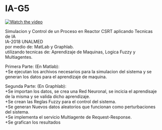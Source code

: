 # IA-G5
[![Watch the video](https://raw.github.com/GabLeRoux/WebMole/master/ressources/WebMole_Youtube_Video.png)](https://www.youtube.com/watch?v=J6RqQ9qDDeU)


Simulacion y Control de un Proceso en Reactor CSRT aplicando Tecnicas de IA\
IA-2018 UNALMED\
por medio de: MatLab y Graphlab.\
utilizando tecnicas de: Aprendizaje de Maquinas,  Logica Fuzzy y Multiagentes.  
  
    
Primera Parte: (En Matlab):\
  +Se ejecutan los archivos necesarios para la simulacion del sistema y se generan los datos para el aprendizaje de maquina.  
  
Segunda Parte: (En Graphlab):  
  +Se importan los datos, se crea una Red Neuronal, se incicia el aprendisaje de la misma y se valida dicho aprendizaje.  
  +Se crean las Reglas Fuzzy para el control del sistema.  
  +Se generan Nuevos datos aleatorios que funcionan como perturbaciones del sistema.  
  +Se implementa el servicio Multiagente de Request-Response.  
  +Se grafican los resultados  
